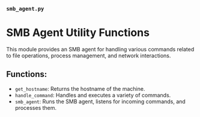 ### `smb_agent.py`
# SMB Agent Utility Functions

This module provides an SMB agent for handling various commands related to file operations, process management, and network interactions.

## Functions:
* `get_hostname`: Returns the hostname of the machine.
* `handle_command`: Handles and executes a variety of commands.
* `smb_agent`: Runs the SMB agent, listens for incoming commands, and processes them.